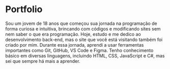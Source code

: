 # Portfolio

Sou um jovem de 18 anos que começou sua jornada na programação de forma curiosa e intuitiva, brincando com códigos e modificando sites sem nem saber o que era programação. Hoje, estudo e me dedico ao desenvolvimento back-end, mas o site que você está visitando também foi criado por mim. Durante essa jornada, aprendi a usar ferramentas importantes como Git, GitHub, VS Code e Figma. Tenho conhecimento básico em diversas linguagens, incluindo HTML, CSS, JavaScript e C#, mas sei que sempre há mais a aprender.
